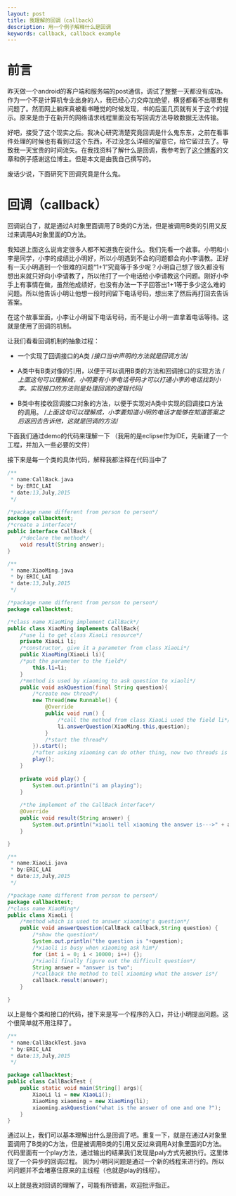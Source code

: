 ```yaml
---
layout: post
title: 我理解的回调（callback）
description: 用一个例子解释什么是回调
keywords: callback, callback example
---
```


# 前言

昨天做一个android的客户端和服务端的post通信，调试了整整一天都没有成功。作为一个不是计算机专业出身的人，我已经心力交瘁加绝望，横竖都看不出哪里有问题了。然而网上躺床真被看书睡觉的时候发现，书的后面几页就有关于这个的提示。原来是由于在新开的网络请求线程里面没有写回调方法导致数据无法传输。

好吧，接受了这个现实之后。我决心研究清楚究竟回调是什么鬼东东，之前在看事件处理的时候也有看到过这个东西，不过没怎么详细的留意它，给它留过去了。导致我一天宝贵的时间流失。在我找资料了解什么是回调，我参考到了[这个博客](http://blog.csdn.net/xiaanming/article/details/17483273)的文章和例子感谢这位博主。但是本文是由我自己撰写的。

废话少说，下面研究下回调究竟是什么鬼。

# 回调（callback）

回调说白了，就是通过A对象里面调用了B类的C方法，但是被调用B类的引用又反过来调用A对象里面的D方法。

我知道上面这么说肯定很多人都不知道我在说什么。我们先看一个故事。小明和小李是同学，小李的成绩比小明好，所以小明遇到不会的问题都会向小李请教。正好有一天小明遇到一个很难的问题“1+1”究竟等于多少呢？小明自己想了很久都没有想出来就只好向小李请教了，所以他打了一个电话给小李请教这个问题。刚好小李手上有事情在做，虽然他成绩好，也没有办法一下子回答出1+1等于多少这么难的问题。所以他告诉小明让他想一段时间留下电话号码，想出来了然后再打回去告诉答案。

在这个故事里面，小李让小明留下电话号码，而不是让小明一直拿着电话等待。这就是使用了回调的机制。

让我们看看回调机制的抽象过程：

* 一个实现了回调接口的A类
/*接口当中声明的方法就是回调方法*/

* A类中有B类对像的引用，以便于可以调用B类的方法和回调接口的实现方法
/*上面这句可以理解成，小明要有小李电话号码才可以打通小李的电话找到小李。实现接口的方法则是处理回调的逻辑代码*/

* B类中有接收回调接口对象的方法，以便于实现对A类中实现的回调接口方法的调用。
/*上面这句可以理解成，小李要知道小明的电话才能够在知道答案之后返回去告诉他，这就是回调的方法*/

下面我们通过demo的代码来理解一下
（我用的是eclipse作为IDE，先新建了一个工程，并加入一些必要的文件）

接下来是每一个类的具体代码，解释我都注释在代码当中了

```java
/**
 * name:CallBack.java
 * by:ERIC_LAI
 * date:13,July,2015
 */

/*package name different from person to person*/
package callbacktest;
/*create a interface*/
public interface CallBack {
	/*declare the method*/
	void result(String answer);
}
```

```java
/**
 * name:XiaoMing.java
 * by:ERIC_LAI
 * date:13,July,2015
 */

/*package name different from person to person*/
package callbacktest;

/*class name XiaoMing implement CallBack*/
public class XiaoMing implements CallBack{
	/*use li to get class XiaoLi resource*/
	private XiaoLi li;
	/*constructor, give it a parameter from class XiaoLi*/
	public XiaoMing(XiaoLi li){
	/*put the parameter to the field*/
		this.li=li;
	}
	/*method is used by xiaoming to ask question to xiaoli*/
	public void askQuestion(final String question){
		/*create new thread*/
		new Thread(new Runnable() {
			@Override
			public void run() {
				/*call the method from class XiaoLi used the field li*/
				li.answerQuestion(XiaoMing.this,question);
			}
			/*start the thread*/
		}).start();
		/*after asking xiaoming can do other thing, now two threads is working*/
		play();
	}
	
	private void play() {
		System.out.println("i am playing");
	}
	
	/*the implement of the CallBack interface*/
	@Override
	public void result(String answer) {
		System.out.println("xiaoli tell xiaoming the answer is--->" + answer);
	}

}
```

```java
/**
 * name:XiaoLi.java
 * by:ERIC_LAI
 * date:13,July,2015
 */

/*package name different from person to person*/
package callbacktest;
/*class name XiaoMing*/
public class XiaoLi {
	/*method which is used to answer xiaoming's question*/
	public void answerQuestion(CallBack callback,String question) {
		/*show the question*/
		System.out.println("the question is "+question);
		/*xiaoli is busy when xiaoming ask him*/
		for (int i = 0; i < 10000; i++) {};
		/*xiaoli finally figure out the difficult question*/
		String answer = "answer is two";
		/*callback the method to tell xiaoming what the answer is*/
		callback.result(answer);
	}

}
```
以上是每个类和接口的代码，接下来是写一个程序的入口，并让小明提出问题。这个很简单就不用注释了。

```java
/**
 * name:CallBackTest.java
 * by:ERIC_LAI
 * date:13,July,2015
 */

package callbacktest;
public class CallBackTest {
	public static void main(String[] args){		
		XiaoLi li = new XiaoLi();
		XiaoMing xiaoming = new XiaoMing(li);		
		xiaoming.askQuestion("what is the answer of one and one ?");
	}	
}
```

通过以上，我们可以基本理解出什么是回调了吧。重复一下，就是在通过A对象里面调用了B类的C方法，但是被调用B类的引用又反过来调用A对象里面的D方法。
代码里面有一个play方法，通过输出的结果我们发现是paly方式先被执行。这里体现了一个异步的回调过程。
因为小明问问题是通过一个新的线程来进行的。所以问问题并不会堵塞住原来的主线程（也就是play的线程）。

以上就是我对回调的理解了，可能有所错漏，欢迎批评指正。